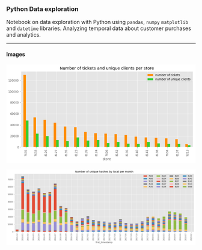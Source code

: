 ### Python Data exploration

Notebook on data exploration with Python using `pandas`, `numpy` `matplotlib` and `datetime` libraries. Analyzing temporal data about customer purchases and analytics.

------

#### Images

![](images/sample1.png)

![](images/sample2.png)